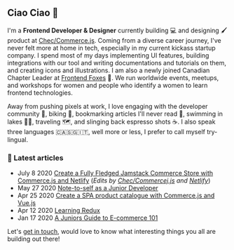 ## Ciao Ciao 👋

<!--
**jaepass/jaepass** is a ✨ _special_ ✨ repository because its `README.md` (this file) appears on your GitHub profile.

Here are some ideas to get you started:

- 🔭 I’m currently working on ...
- 🌱 I’m currently learning ...
- 👯 I’m looking to collaborate on ...
- 🤔 I’m looking for help with ...
- 💬 Ask me about ...
- 📫 How to reach me: ...
- 😄 Pronouns: ...
- ⚡ Fun fact: ...
-->

I'm a **Frontend Developer & Designer** currently building 💻 and designing 🖌️ product at [Chec/Commerce.js](https://commercejs.com/). Coming from a diverse career journey, I've never felt more at home in tech, especially in my current kickass startup company. I spend most of my days implementing UI features, building integrations with our tool and writing documentations and tutorials on them, and creating icons and illustrations. I am also a newly joined Canadian Chapter Leader at [Frontend Foxes](https://www.frontendfoxes.org/) 🦊. We run worldwide events, meetups, and workshops for women and people who identify a women to learn frontend technologies.

Away from pushing pixels at work, I love engaging with the developer community 💬, biking 🚴‍, bookmarking articles I'll never read 🔖, swimming in lakes 🏊🏻‍, traveling 🗺️, and slinging back espresso shots ☕. I also speak three languages 🇨🇦🇸🇬🇮🇹, well more or less, I prefer to call myself try-lingual.

### 📝 Latest articles

* July 8 2020 [Create a Fully Fledged Jamstack Commerce Store with Commerce.js and Netlify](https://www.netlify.com/blog/2020/07/09/create-a-fully-fledged-jamstack-commerce-store-with-commerce.js-and-netlify) (*Edits by [Chec/Commercej.js](https://commercejs.com/) and [Netlify](https://www.netlify.com/)*)
* May 27 2020 [Note-to-self as a Junior Developer](https://dev.to/jaepass/note-to-self-as-a-junior-developer-4h59) 
* Apr 25 2020 [Create a SPA product catalogue with Commerce.js and Vue.js](https://dev.to/jaepass/build-a-static-product-catalogue-with-commerce-js-29lc)
* Apr 12 2020 [Learning Redux](https://dev.to/jaepass/learning-redux-1obh)
* Jan 17 2020 [A Juniors Guide to E-commerce 101](https://dev.to/jaepass/ecommerce-101-a-junior-s-developers-guide-to-integrating-commerce-js-1nfd)

Let's [get in touch](https://twitter.com/jaeriahtay), would love to know what interesting things you all are building out there! 
